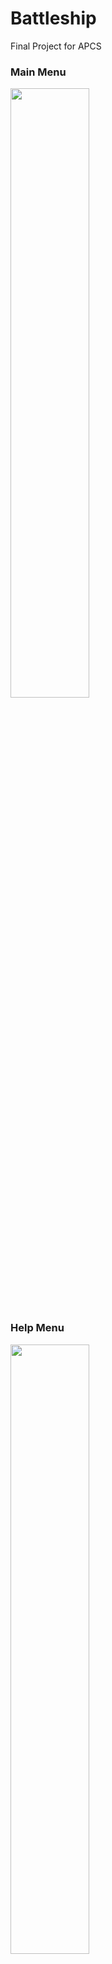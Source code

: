 # Battleship
Final Project for APCS

### Main Menu

<img src="https://i.imgur.com/Z8zCgoH.png" width="50%" />

### Help Menu

<img src="https://i.imgur.com/xqQ3x2C.png" width="50%" />

### Settings Menu

<img src="https://i.imgur.com/zpugFho.png" width="50%" />

### Ship Placement

<img src="https://i.imgur.com/kmqnZE5.png" width="50%" />

### Battle Screen

<img src="https://i.imgur.com/iHiY7H0.png" width="50%" />
